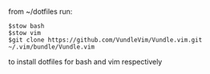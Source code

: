 from ~/dotfiles run:


```
$stow bash
$stow vim
$git clone https://github.com/VundleVim/Vundle.vim.git ~/.vim/bundle/Vundle.vim
```


to install dotfiles for bash and vim respectively
